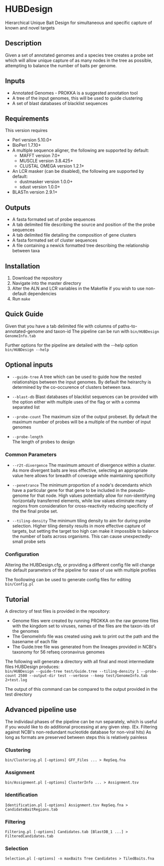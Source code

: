 # HUBDesign
Hierarchical Unique Bait Design for simultaneous and specific capture of known and novel targets

## Description
Given a set of annotated genomes and a species tree creates a probe set which will allow unique capture of as many nodes in the tree as possible,
attempting to balance the number of baits per genome.

## Inputs
* Annotated Genomes - PROKKA is a suggested annotation tool
* A tree of the input genomes, this will be used to guide clustering
* A set of blast databases of blacklist sequences

## Requirements
This version requires
* Perl version 5.10.0+
* BioPerl 1.7.10+
* A multiple sequence aligner, the following are supported by default:
  * MAFFT version 7.0+
  * MUSCLE version 3.8.425+
  * CLUSTAL OMEGA version 1.2.1+
* An LCR masker (can be disabled), the following are supported by default:
  * dustmasker version 1.0.0+
  * sdust version 1.0.0+
* BLASTn version 2.9.1+

## Outputs
* A fasta formated set of probe sequences
* A tab delimited file describing the source and position of the the probe sequences
* A tab delimited file detailing the composition of gene clusters
* A fasta formated set of cluster sequences
* A file containing a newick formatted tree describing the relationship between taxa


## Installation

1. Download the repository
2. Navigate into the master directory
3. Alter the ALN and LCR variables in the Makefile if you wish to use non-default dependencies
4. Run `make`

## Quick Guide

Given that you have a tab delimited file with columns of paths-to-annotated-genome and taxon-id
The pipeline can be run with 
`bin/HUBDesign GenomeInfo.tab`

Further options for the pipeline are detailed with the --help option 
`bin/HUBDesign --help`

## Optional inputs

* `--guide-tree` 
A tree which can be used to guide how the nested relationships between the input genomes. 
By default the heirarchy is determined by the co-occurence of clusters between taxa.

* `--blast-db` 
Blast databases of blacklist sequences can be provided with the option either with multiple
uses of the flag or with a comma separated list

* `--probe-count` 
The maximum size of the output probeset. By default the maximum number of probes will be a multiple of
the number of input genomes

* `--probe-length`  
The length of probes to design


### Common Parameters

* `--r2t-divergence` 
The maximum amount of divergence within a cluster. As more divergent baits are less effective, selecting
an appropriate value here allows for breadth of coverage while maintaining specificity

* `--penetrance`
The minimum proportion of a node's decendants which have a particular gene for that gene to be included
in the pseudo-genome for that node. High values potentially allow for non-identifying horizontally transferred elements, while low values eliminate many regions from consideration for cross-reactivity reducing specificity of the the final probe set.

* `--tiling-density`
The minimum tiling density to aim for during probe selection. Higher tiling density results in more
effective capture of targets, but setting the target too high can make it impossible to balance the
number of baits across organisms. This can cause unexpectedly-small probe sets


### Configuration

Altering the HUBDesign.cfg, or providing a different config file will change the default parameters of the pipeline for ease of use with multiple profiles

The foollowing can be used to generate config files for editing
`bin/Config.pl`

## Tutorial

A directory of test files is provided in the repository:
* Genome files were created by running PROKKA on the raw genome files with the kingdom set to viruses,
  names of the files are the taxon-ids of the genomes
* The GenomeInfo file was created using awk to print out the path and the basename of each file
* The Guide.tree file was generated from the lineages provided in NCBI's taxonomy for 56 refseq
  coronavirus genomes

The following will generate a directory with all final and most intermediate files HUBDesign produces:  
`bin/HUBDesign --guide-tree test/Guide.tree --tiling-density 1 --probe-count 2500 --output-dir test --verbose --keep test/GenomeInfo.tab 2>test.log` 

The output of this command can be compared to the output provided in the test directory

## Advanced pipeline use

The individaul phases of the pipeline can be run separately, which is useful if you would like to do
additional processing at any given step. (Ex. Filtering against NCBI's non-redundant nucleotide database for non-viral hits) 
As long as formats are preserved between steps this is relatively painless


### Clustering
`bin/Clustering.pl [-options] GFF_Files ... > RepSeq.fna`

### Assignment
`bin/Assignment.pl [-options] ClusterInfo ... > Assignment.tsv`

### Identification
`Identification.pl [-options] Assignment.tsv RepSeq.fna > CandidateBaitRegions.tab`

### Filtering
`Filtering.pl [-options] Candidates.tab [BlastDB_1 ...] > FilteredCandidates.tab`

### Selection
`Selection.pl [-options] -n maxBaits Tree Candidates > TiledBaits.fna`


